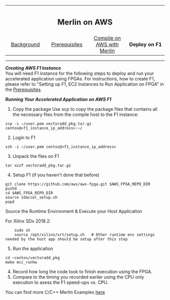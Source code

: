 <table style="width:100%">
  <tr>
    <th width="100%" colspan="6"><h2>Merlin on AWS</h2></th>
  </tr>
  <tr>
    <td width="20%" align="center"><a href="README.md">Background</a></td>
    <td width="20%" align="center"><a href="PREREQUISITES.md">Prerequisites</a></td> 
    <td width="20%" align="center"><a href="COMPILE.md">Compile on AWS with Merlin</a></td> 
    <td width="20%" align="center"><b>Deploy on F1</b></td>
  </tr>
</table>

------------------------------------
***Creating AWS F1 Instance***<br>
You will need F1 instance for the following steps to deploy and run your accelerated application using FPGAs. For instructions, how to create F1, please refer to "Setting up F1, EC2 Instances to Run Application on FPGA" in the <a href="PREREQUISITES.md">Prerequisites</a>. 

***Running Your Accelerated Application on AWS F1***<br>
1. Copy the package 
Use scp to copy the package files that contains all the necessary files from the compile host to the F1 instance:
```
scp -i ~/user.pem vectoradd_pkg.tar.gz centos@<f1_instance_ip_address>:~/
```
2. Login to  F1

```
ssh -i ~/user.pem centos@<f1_instance_ip_address>
```
3. Unpack the files on F1
```
tar xvzf vectoradd_pkg.tar.gz
```

4. Setup F1 (if you haven't done that before)
```
git clone https://github.com/aws/aws-fpga.git $AWS_FPGA_REPO_DIR
pushd .
cd $AWS_FPGA_REPO_DIR 
source sdaccel_setup.sh
popd
```
Source the Runtime Environment & Execute your Host Application


For Xilinx SDx 2018.2:
```
    sudo sh
    source /opt/xilinx/xrt/setup.sh   # Other runtime env settings needed by the host app should be setup after this step

```
5. Run the application 
```
cd ~centos/vectoradd_pkg
make mcc_runhw
```
4. Record how long the code took to finish execution using the FPGA.
5. Compare to the timing you recorded eariler using the CPU only execution to asess the F1 speed-ups vs. CPU.

You can find more C/C++ Merlin Examples <a href="../../Examples/README.md">here </a>
